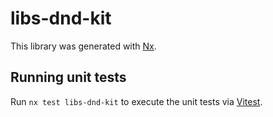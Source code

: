 # libs-dnd-kit

This library was generated with [Nx](https://nx.dev).

## Running unit tests

Run `nx test libs-dnd-kit` to execute the unit tests via [Vitest](https://vitest.dev/).

